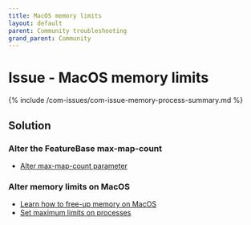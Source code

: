 ```yaml
---
title: MacOS memory limits
layout: default
parent: Community troubleshooting
grand_parent: Community
---
```


# Issue - MacOS memory limits

{% include /com-issues/com-issue-memory-process-summary.md %}

## Solution

### Alter the FeatureBase max-map-count

* [Alter max-map-count parameter](/docs/community/com-config/com-config-max-map-count)

### Alter memory limits on MacOS

* [Learn how to free-up memory on MacOS](https://www.macworld.com/article/673199/how-to-free-up-memory-ram-on-a-mac.html)
* [Set maximum limits on processes](https://wilsonmar.github.io/maximum-limits/)
